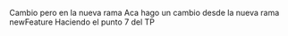 Cambio pero en la nueva rama
Aca hago un cambio desde la nueva rama newFeature
Haciendo el punto 7 del TP